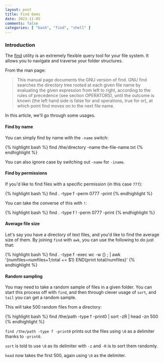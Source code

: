 ```yaml
---
layout: post
title: Find Gems
date: 2023-11-05
comments: false
categories: [ "bash", "find", "shell" ]
---
```


### Introduction

The [find](https://linux.die.net/man/1/find) utility is an extremely flexible query tool for
your file system. It allows you to navigate and traverse your folder structures.

From the man page:

> This manual page documents the GNU version of find. GNU find searches the directory tree rooted at each given file name by evaluating the given expression from left to right, according to the rules of precedence (see section OPERATORS), until the outcome is known (the left hand side is false for and operations, true for or), at which point find moves on to the next file name.

In this article, we'll go through some usages.

#### Find by name

You can simply find by name with the `-name` switch:

{% highlight bash %}
find /the/directory -name the-file-name.txt
{% endhighlight %}

You can also ignore case by switching out `-name` for `-iname`.

#### Find by permissions

If you'd like to find files with a specific permission (in this case `777`):

{% highlight bash %}
find . -type f -perm 0777 -print
{% endhighlight %}

You can take the converse of this with `!`:

{% highlight bash %}
find . -type f ! -perm 0777 -print
{% endhighlight %}


#### Average file size

Let's say you have a directory of text files, and you'd like to find the average size of them.
By joining `find` with `awk`, you can use the following to do just that:

{% highlight bash %}
find . -type f -exec wc -w {} \; | awk '{numfiles=numfiles+1;total += $1} END{print total/numfiles}'
{% endhighlight %}

#### Random sampling

You may need to take a random sample of files in a given folder. You can start this process off
with `find`, and then through clever usage of `sort`, and `tail` you can get a random sample.

This will take 500 random files from a directory:

{% highlight bash %}
find /the/path -type f -print0 | sort -zR | head -zn 500
{% endhighlight %}

`find /the/path -type f -print0` prints out the files using `\0` as a delimiter thanks to `-print0`.

`sort` is told to use `\0` as its delimiter with `-z` and `-R` is to sort them randomly.

`head` now takes the first 500, again using `\0` as the delimiter.


